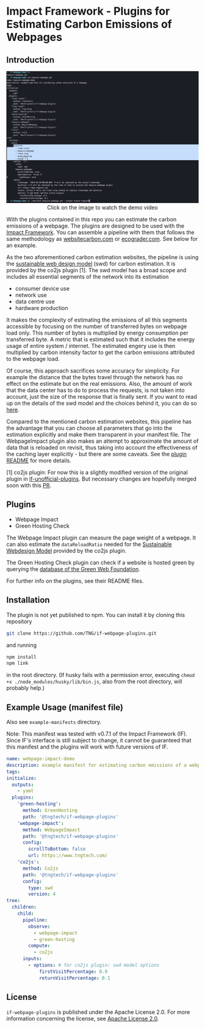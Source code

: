 # Impact Framework - Plugins for Estimating Carbon Emissions of Webpages

## Introduction

<p align="center">
<a href="https://www.youtube.com/watch?v=oY9IxVzRbSw">
<img src="assets/demo_video_screenshot.png" alt="Demo Video Link" width="550px" />
</a>
<br>
Click on the image to watch the demo video
</p>

With the plugins contained in this repo you can estimate the carbon emissions of a webpage. The plugins are designed to be used with the [Impact Framework](https://github.com/Green-Software-Foundation/if). You can assemble a pipeline with them that follows the same methodology as [websitecarbon.com](https://websitecarbon.com) or [ecograder.com](https://ecograder.com). See below for an example.

As the two aforementioned carbon estimation websites, the pipeline is using the [sustainable web design model](https://sustainablewebdesign.org/calculating-digital-emissions/) (swd) for carbon estimation. It is provided by the co2js plugin [1]. The swd model has a broad scope and includes all essential segments of the network into its estimation

- consumer device use
- network use
- data centre use
- hardware production

It makes the complexity of estimating the emissions of all this segments accessible by focusing on the number of transferred bytes on webpage load only. This number of bytes is multiplied by energy consumption per transferred byte. A metric that is estimated such that it includes the energy usage of entire system / internet. The estimated engery use is then multiplied by carbon intensity factor to get the carbon emissions attributed to the webpage load.

Of course, this approach sacrifices some accuracy for simplicity. For example the distance that the bytes travel through the network has no effect on the estimate but on the real emissions. Also, the amount of work that the data center has to do to process the requests, is not taken into account, just the size of the response that is finally sent. If you want to read up on the details of the swd model and the choices behind it, you can do so [here](https://sustainablewebdesign.org/calculating-digital-emissions/).

Compared to the mentioned carbon estimation websites, this pipeline has the advantage that you can choose all parameters that go into the estimation explicitly and make them transparent in your manifest file. The WebpageImpact plugin also makes an attempt to approximate the amount of data that is reloaded on revisit, thus taking into account the effectiveness of the caching layer explicitly - but there are some caveats. See the [plugin README](src/lib/webpage-impact/README.md) for more details.

[1] co2js plugin: For now this is a slightly modified version of the original plugin in [if-unofficial-plugins](https://github.com/Green-Software-Foundation/if-unofficial-plugins). But necessary changes are hopefully merged soon with this [PR](https://github.com/Green-Software-Foundation/if-unofficial-plugins/pull/50).

## Plugins

- Webpage Impact
- Green Hosting Check

The Webpage Impact plugin can measure the page weight of a webpage. It can also estimate the `dataReloadRatio` needed for the [Sustainable Webdesign Model](https://sustainablewebdesign.org/calculating-digital-emissions/) provided by the co2js plugin.

The Green Hosting Check plugin can check if a website is hosted green by querying the [database of the Green Web Foundation](https://www.thegreenwebfoundation.org/tools/green-web-dataset/).

For further info on the plugins, see their README files.

## Installation

The plugin is not yet published to npm. You can install it by cloning this repository

```bash
git clone https://github.com/TNG/if-webpage-plugins.git
```

and running

```bash
npm install
npm link
```

in the root directory. (If husky fails with a permission error, executing `chmod +x ./node_modules/husky/lib/bin.js`, also from the root directory, will probably help.)

## Example Usage (manifest file)

Also see `example-manifests` directory.

Note: This manifest was tested with v0.7.1 of the Impact Framework (IF). Since IF's interface is still subject to change, it cannot be guaranteed that this manifest and the plugins will work with future versions of IF.

```yaml
name: webpage-impact-demo
description: example manifest for estimating carbon emissions of a webpage
tags:
initialize:
  outputs:
    - yaml
  plugins:
    'green-hosting':
      method: GreenHosting
      path: '@tngtech/if-webpage-plugins'
    'webpage-impact':
      method: WebpageImpact
      path: '@tngtech/if-webpage-plugins'
      config:
        scrollToBottom: false
        url: https://www.tngtech.com/
    'co2js':
      method: Co2js
      path: '@tngtech/if-webpage-plugins'
      config:
        type: swd
        version: 4
tree:
  children:
    child:
      pipeline:
        observe:
          - webpage-impact
          - green-hosting
        compute:
          - co2js
      inputs:
        - options: # for co2js plugin: swd model options
            firstVisitPercentage: 0.9
            returnVisitPercentage: 0.1
```

## License

`if-webpage-plugins` is published under the Apache License 2.0. For more information concerning the license, see [Apache License 2.0](https://www.apache.org/licenses/LICENSE-2.0).
